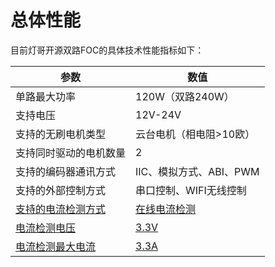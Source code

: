 # 总体性能

目前灯哥开源双路FOC的具体技术性能指标如下：

| 参数 | 数值  |
| -------------------------------- | ----------------------- |
| 单路最大功率     | 120W（双路240W）        |
| 支持电压             | 12V-24V                 |
| 支持的无刷电机类型     | 云台电机（相电阻>10欧） |
| 支持同时驱动的电机数量  | 2                       |
| 支持的编码器通讯方式   | IIC、模拟方式、ABI、PWM    |
| 支持的外部控制方式     | 串口控制、WIFI无线控制   |
| <u>支持的电流检测方式</u> | <u>在线电流检测</u>     |
| <u>电流检测电压</u>  | <u>3.3V</u>             |
| <u>电流检测最大电流</u> | <u>3.3A</u>             |

